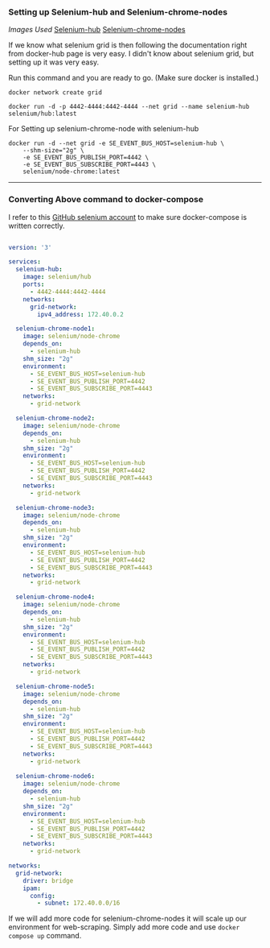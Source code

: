 ### Setting up Selenium-hub and Selenium-chrome-nodes

*Images Used*
[Selenium-hub](https://hub.docker.com/r/selenium/hub)
[Selenium-chrome-nodes](https://hub.docker.com/r/selenium/node-chrome)

If we know what selenium grid is then following the documentation right from docker-hub page is very easy.
I didn't know about selenium grid, but setting up it was very easy.

Run this command and you are ready to go. (Make sure docker is installed.)

`docker network create grid`

`docker run -d -p 4442-4444:4442-4444 --net grid --name selenium-hub selenium/hub:latest`

For Setting up selenium-chrome-node with selenium-hub
```
docker run -d --net grid -e SE_EVENT_BUS_HOST=selenium-hub \
    --shm-size="2g" \
    -e SE_EVENT_BUS_PUBLISH_PORT=4442 \
    -e SE_EVENT_BUS_SUBSCRIBE_PORT=4443 \
    selenium/node-chrome:latest
```

---

### Converting Above command to docker-compose

I refer to this [GitHub selenium account](https://github.com/SeleniumHQ/docker-selenium/blob/trunk/docker-compose-v2.yml) to make sure docker-compose is written correctly.

```yaml

version: '3'

services:
  selenium-hub:
    image: selenium/hub
    ports:
      - 4442-4444:4442-4444
    networks:
      grid-network:
        ipv4_address: 172.40.0.2

  selenium-chrome-node1:
    image: selenium/node-chrome
    depends_on:
      - selenium-hub
    shm_size: "2g"
    environment:
      - SE_EVENT_BUS_HOST=selenium-hub
      - SE_EVENT_BUS_PUBLISH_PORT=4442
      - SE_EVENT_BUS_SUBSCRIBE_PORT=4443
    networks:
      - grid-network

  selenium-chrome-node2:
    image: selenium/node-chrome
    depends_on:
      - selenium-hub
    shm_size: "2g"
    environment:
      - SE_EVENT_BUS_HOST=selenium-hub
      - SE_EVENT_BUS_PUBLISH_PORT=4442
      - SE_EVENT_BUS_SUBSCRIBE_PORT=4443
    networks:
      - grid-network

  selenium-chrome-node3:
    image: selenium/node-chrome
    depends_on:
      - selenium-hub
    shm_size: "2g"
    environment:
      - SE_EVENT_BUS_HOST=selenium-hub
      - SE_EVENT_BUS_PUBLISH_PORT=4442
      - SE_EVENT_BUS_SUBSCRIBE_PORT=4443
    networks:
      - grid-network

  selenium-chrome-node4:
    image: selenium/node-chrome
    depends_on:
      - selenium-hub
    shm_size: "2g"
    environment:
      - SE_EVENT_BUS_HOST=selenium-hub
      - SE_EVENT_BUS_PUBLISH_PORT=4442
      - SE_EVENT_BUS_SUBSCRIBE_PORT=4443
    networks:
      - grid-network

  selenium-chrome-node5:
    image: selenium/node-chrome
    depends_on:
      - selenium-hub
    shm_size: "2g"
    environment:
      - SE_EVENT_BUS_HOST=selenium-hub
      - SE_EVENT_BUS_PUBLISH_PORT=4442
      - SE_EVENT_BUS_SUBSCRIBE_PORT=4443
    networks:
      - grid-network
  
  selenium-chrome-node6:
    image: selenium/node-chrome
    depends_on:
      - selenium-hub
    shm_size: "2g"
    environment:
      - SE_EVENT_BUS_HOST=selenium-hub
      - SE_EVENT_BUS_PUBLISH_PORT=4442
      - SE_EVENT_BUS_SUBSCRIBE_PORT=4443
    networks:
      - grid-network

networks:
  grid-network:
    driver: bridge
    ipam:
      config:
        - subnet: 172.40.0.0/16

```

If we will add more code for selenium-chrome-nodes it will scale up our environment for web-scraping. Simply add more code and use `docker compose up` command.